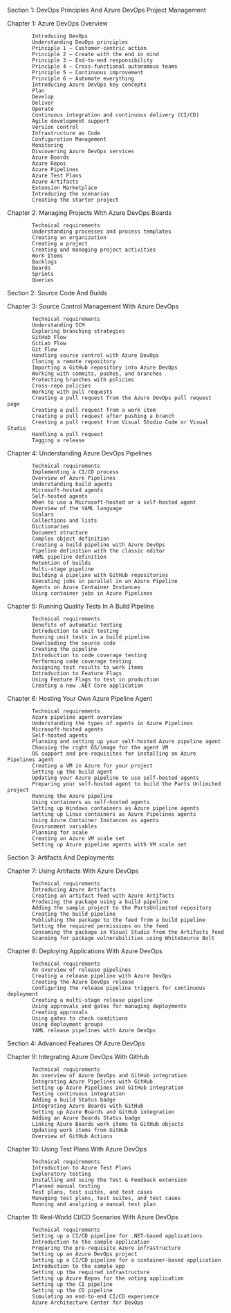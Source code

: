 
Section 1: DevOps Principles And Azure DevOps Project Management
  
Chapter 1: Azure DevOps Overview
  
            Introducing DevOps
            Understanding DevOps principles
            Principle 1 – Customer-centric action
            Principle 2 – Create with the end in mind
            Principle 3 – End-to-end responsibility
            Principle 4 – Cross-functional autonomous teams
            Principle 5 – Continuous improvement
            Principle 6 – Automate everything
            Introducing Azure DevOps key concepts
            Plan
            Develop
            Deliver
            Operate
            Continuous integration and continuous delivery (CI/CD)
            Agile development support
            Version control
            Infrastructure as Code
            Configuration Management
            Monitoring
            Discovering Azure DevOps services
            Azure Boards
            Azure Repos
            Azure Pipelines
            Azure Test Plans
            Azure Artifacts
            Extension Marketplace
            Introducing the scenarios
            Creating the starter project
    
     
Chapter 2: Managing Projects With Azure DevOps Boards
  
            Technical requirements
            Understanding processes and process templates
            Creating an organization
            Creating a project
            Creating and managing project activities
            Work Items
            Backlogs
            Boards
            Sprints
            Queries
    
     
Section 2: Source Code And Builds
  
Chapter 3: Source Control Management With Azure DevOps
  
            Technical requirements
            Understanding SCM
            Exploring branching strategies
            GitHub Flow
            GitLab Flow
            Git Flow
            Handling source control with Azure DevOps
            Cloning a remote repository
            Importing a GitHub repository into Azure DevOps
            Working with commits, pushes, and branches
            Protecting branches with policies
            Cross-repo policies
            Working with pull requests
            Creating a pull request from the Azure DevOps pull request page
            Creating a pull request from a work item
            Creating a pull request after pushing a branch
            Creating a pull request from Visual Studio Code or Visual Studio
            Handling a pull request
            Tagging a release
    
Chapter 4: Understanding Azure DevOps Pipelines
  
            Technical requirements
            Implementing a CI/CD process
            Overview of Azure Pipelines
            Understanding build agents
            Microsoft-hosted agents
            Self-hosted agents
            When to use a Microsoft-hosted or a self-hosted agent
            Overview of the YAML language
            Scalars
            Collections and lists
            Dictionaries
            Document structure
            Complex object definition
            Creating a build pipeline with Azure DevOps
            Pipeline definition with the classic editor
            YAML pipeline definition
            Retention of builds
            Multi-stage pipeline
            Building a pipeline with GitHub repositories
            Executing jobs in parallel in an Azure Pipeline
            Agents on Azure Container Instances
            Using container jobs in Azure Pipelines
    
Chapter 5: Running Quality Tests In A Build Pipeline
  
            Technical requirements
            Benefits of automatic testing
            Introduction to unit testing
            Running unit tests in a build pipeline
            Downloading the source code
            Creating the pipeline
            Introduction to code coverage testing
            Performing code coverage testing
            Assigning test results to work items
            Introduction to Feature Flags
            Using Feature Flags to test in production
            Creating a new .NET Core application
    
     
Chapter 6: Hosting Your Own Azure Pipeline Agent
  
            Technical requirements
            Azure pipeline agent overview
            Understanding the types of agents in Azure Pipelines
            Microsoft-hosted agents
            Self-hosted agents
            Planning and setting up your self-hosted Azure pipeline agent
            Choosing the right OS/image for the agent VM
            OS support and pre-requisites for installing an Azure Pipelines agent
            Creating a VM in Azure for your project
            Setting up the build agent
            Updating your Azure pipeline to use self-hosted agents
            Preparing your self-hosted agent to build the Parts Unlimited project
            Running the Azure pipeline
            Using containers as self-hosted agents
            Setting up Windows containers as Azure pipeline agents
            Setting up Linux containers as Azure Pipelines agents
            Using Azure Container Instances as agents
            Environment variables
            Planning for scale
            Creating an Azure VM scale set
            Setting up Azure pipeline agents with VM scale set
    
Section 3: Artifacts And Deployments
  
Chapter 7: Using Artifacts With Azure DevOps
  
            Technical requirements
            Introducing Azure Artifacts
            Creating an artifact feed with Azure Artifacts
            Producing the package using a build pipeline
            Adding the sample project to the PartsUnlimited repository
            Creating the build pipeline
            Publishing the package to the feed from a build pipeline
            Setting the required permissions on the feed
            Consuming the package in Visual Studio from the Artifacts feed
            Scanning for package vulnerabilities using WhiteSource Bolt
    
     
Chapter 8: Deploying Applications With Azure DevOps
  
            Technical requirements
            An overview of release pipelines
            Creating a release pipeline with Azure DevOps
            Creating the Azure DevOps release
            Configuring the release pipeline triggers for continuous deployment
            Creating a multi-stage release pipeline
            Using approvals and gates for managing deployments
            Creating approvals
            Using gates to check conditions
            Using deployment groups
            YAML release pipelines with Azure DevOps
    
Section 4: Advanced Features Of Azure DevOps
  
Chapter 9: Integrating Azure DevOps With GitHub
  
            Technical requirements
            An overview of Azure DevOps and GitHub integration
            Integrating Azure Pipelines with GitHub
            Setting up Azure Pipelines and GitHub integration
            Testing continuous integration
            Adding a build Status badge
            Integrating Azure Boards with GitHub
            Setting up Azure Boards and GitHub integration
            Adding an Azure Boards Status badge
            Linking Azure Boards work items to GitHub objects
            Updating work items from GitHub
            Overview of GitHub Actions
    
Chapter 10: Using Test Plans With Azure DevOps
  
            Technical requirements
            Introduction to Azure Test Plans
            Exploratory testing
            Installing and using the Test & Feedback extension
            Planned manual testing
            Test plans, test suites, and test cases
            Managing test plans, test suites, and test cases
            Running and analyzing a manual test plan
    
     
Chapter 11: Real-World CI/CD Scenarios With Azure DevOps
  
            Technical requirements
            Setting up a CI/CD pipeline for .NET-based applications
            Introduction to the sample application
            Preparing the pre-requisite Azure infrastructure
            Setting up an Azure DevOps project
            Setting up a CI/CD pipeline for a container-based application
            Introduction to the sample app
            Setting up the required infrastructure
            Setting up Azure Repos for the voting application
            Setting up the CI pipeline
            Setting up the CD pipeline
            Simulating an end-to-end CI/CD experience
            Azure Architecture Center for DevOps
